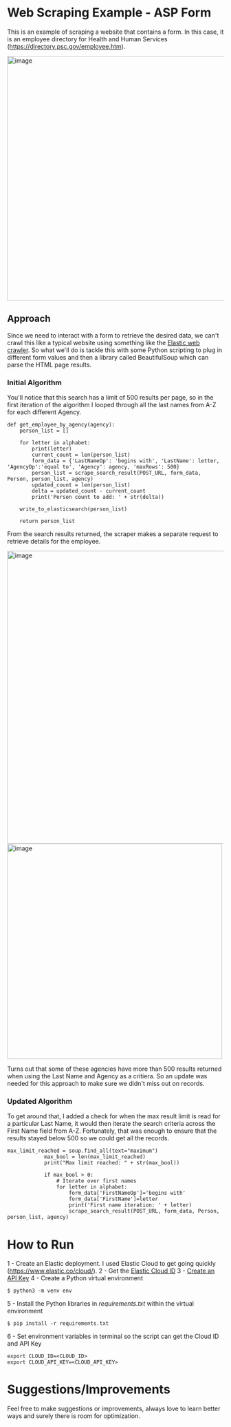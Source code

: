 # Web Scraping Example - ASP Form
This is an example of scraping a website that contains a form. In this case, it is an employee directory for Health and Human Services (https://directory.psc.gov/employee.htm).

<img width="568" alt="image" src="https://user-images.githubusercontent.com/100947826/210420521-928ac844-6409-45c5-a2f7-8d2a6f65ff46.png">

## Approach
Since we need to interact with a form to retrieve the desired data, we can't crawl this like a typical website using something like the [Elastic web crawler](https://www.elastic.co/training/app-search-web-crawler-quick-start?utm_campaign=web-crawler-sitelink&utm_content=&utm_source=adwords-s&utm_medium=paid&device=c&utm_term=elastic%20web%20crawler&gclid=CjwKCAiAwc-dBhA7EiwAxPRylIV5uDbrzYgBeFIN_vof85iPj1NxalQg0fHGOsa6FECT5a3yOdVkWxoCxSQQAvD_BwE). So what we'll do is tackle this with some Python scripting to plug in different form values and then a library called BeautifulSoup which can parse the HTML page results.

### Initial Algorithm
You'll notice that this search has a limit of 500 results per page, so in the first iteration of the algorithm I looped through all the last names from A-Z for each different Agency.

```
def get_employee_by_agency(agency):
    person_list = []

    for letter in alphabet:
        print(letter)
        current_count = len(person_list)
        form_data = {'LastNameOp': 'begins with', 'LastName': letter, 'AgencyOp':'equal to', 'Agency': agency, 'maxRows': 500}
        person_list = scrape_search_result(POST_URL, form_data, Person, person_list, agency)
        updated_count = len(person_list)
        delta = updated_count - current_count
        print('Person count to add: ' + str(delta))

    write_to_elasticsearch(person_list)

    return person_list
```
From the search results returned, the scraper makes a separate request to retrieve details for the employee.

<img width="680" alt="image" src="https://user-images.githubusercontent.com/100947826/210425760-acf5f171-9574-450d-b549-eceef4663e41.png">

<img width="500" alt="image" src="https://user-images.githubusercontent.com/100947826/210425817-273a2ad5-e1c1-4e41-8442-a76ebb056c19.png">

Turns out that some of these agencies have more than 500 results returned when using the Last Name and Agency as a critiera. So an update was needed for this approach to make sure we didn't miss out on records.

### Updated Algorithm
To get around that, I added a check for when the max result limit is read for a particular Last Name, it would then iterate the search criteria across the First Name field from A-Z. Fortunately, that was enough to ensure that the results stayed below 500 so we could get all the records. 

```
max_limit_reached = soup.find_all(text="maximum")
            max_bool = len(max_limit_reached)
            print("Max limit reached: " + str(max_bool))

            if max_bool > 0:
                # Iterate over first names
                for letter in alphabet:
                    form_data['FirstNameOp']='begins with'
                    form_data['FirstName']=letter
                    print('First name iteration: ' + letter)
                    scrape_search_result(POST_URL, form_data, Person, person_list, agency)
```
# How to Run
1 - Create an Elastic deployment. I used Elastic Cloud to get going quickly (https://www.elastic.co/cloud/).
2 - Get the [Elastic Cloud ID](https://www.elastic.co/guide/en/cloud/current/ec-cloud-id.html)
3 - [Create an API Key](https://www.elastic.co/guide/en/kibana/master/api-keys.html)
4 - Create a Python virtual environment
```
$ python3 -m venv env
```
5 - Install the Python libraries in *requirements.txt* within the virtual environment
```
$ pip install -r requirements.txt
```
6 - Set environment variables in terminal so the script can get the Cloud ID and API Key
```
export CLOUD_ID=<CLOUD_ID>
export CLOUD_API_KEY=<CLOUD_API_KEY>
```

# Suggestions/Improvements
Feel free to make suggestions or improvements, always love to learn better ways and surely there is room for optimization.

